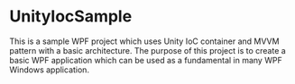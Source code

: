 # UnityIocSample
This is a sample WPF project which uses Unity IoC container and MVVM pattern with a basic architecture.
The purpose of this project is to create a basic WPF application which can be used as a fundamental in many WPF Windows application.
